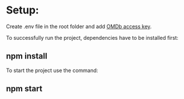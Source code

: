 # Setup:

Create .env file in the root folder and add [OMDb access key](https://www.omdbapi.com/apikey.aspx).

To successfully run the project, dependencies have to be installed first:

## **npm install**

To start the project use the command:

## **npm start**

